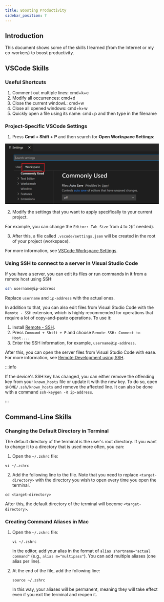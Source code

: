 ```yaml
---
title: Boosting Productivity
sidebar_position: 7
---
```


## Introduction

This document shows some of the skills I learned (from the Internet or my co-workers) to boost productivity.

## VSCode Skills

### Useful Shortcuts

1. Comment out multiple lines: cmd+k+c
1. Modify all occurrences: cmd+d
1. Close the current windowL: cmd+w
1. Close all opened windows: cmd+k+w
1. Quickly open a file using its name: cmd+p and then type in the filename

### Project-Specific VSCode Settings

1. Press **Cmd + Shift + P** and then search for **Open Workspace Settings**:

  ![settings-editor-workspace-tab](/img/development/settings-editor-workspace-tab.png)

2. Modify the settings that you want to apply specifically to your current project.

  For example, you can change the `Editor: Tab Size` from `4` to `2`(if needed).

3. After this, a file called `.vscode/settings.json` will be created in the root of your project (workspace).

  For more information, see [VSCode Workspace Settings](https://code.visualstudio.com/docs/getstarted/settings#_workspace-settings).

### Using SSH to connect to a server in Visual Studio Code

If you have a server, you can edit its files or run commands in it from a remote host using SSH:

  ```bash
  ssh username@ip-address
  ```

  Replace `username` and `ip-address` with the actual ones.

In addition to that, you can also edit files from Visual Studio Code with the `Remote - SSH` extension, which is highly recommended for operations that require a lot of copy-and-paste operations. To use it:

  1. Install [Remote - SSH](https://marketplace.visualstudio.com/items?itemName=ms-vscode-remote.remote-ssh).
  1. Press `Command + Shift + P` and choose `Remote-SSH: Connect to Host...`.
  1. Enter the SSH information, for example, `username@ip-address`.

After this, you can open the server files from Visual Studio Code with ease. For more information, see [Remote Development using SSH](https://code.visualstudio.com/docs/remote/ssh).

:::info

If the device's SSH key has changed, you can either remove the offending key from your `known_hosts` file or update it with the new key. To do so, open `$HOME/.ssh/known_hosts` and remove the affected line. It can also be done with a command `ssh-keygen -R ip-address`.

:::

## Command-Line Skills
### Changing the Default Directory in Terminal

The default directory of the terminal is the user's root directory. If you want to change it to a directory that is used more often, you can:

1. Open the `~/.zshrc` file:

  ```
  vi ~/.zshrc
  ```

2. Add the following line to the file. Note that you need to replace `<target-directory>` with the directory you wish to open every time you open the terminal.

  ```
  cd <target-directory>
  ```
After this, the default directory of the terminal will become `<target-directory>`.

### Creating Command Aliases in Mac

1. Open the `~/.zshrc` file:

    ```
    vi ~/.zshrc
    ```

    In the editor, add your alias in the format of `alias shortname="actual command"` (e.g., `alias m="multipass"`). You can add multiple aliases (one alias per line).
2. At the end of the file, add the following line:

    ```
    source ~/.zshrc
    ```

    In this way, your aliases will be permanent, meaning they will take effect even if you exit the terminal and reopen it.